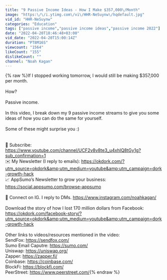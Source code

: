 ```yaml
---
title: "9 Passive Income Ideas - How I Make $357,000\/Month"
image: "https:\/\/i.ytimg.com\/vi\/HHR-NeSuynw\/hqdefault.jpg"
vid_id: "HHR-NeSuynw"
categories: "Education"
tags: ["passive income","passive income ideas","passive income 2022"]
date: "2022-04-20T18:46:48+03:00"
vid_date: "2022-04-20T15:00:14Z"
duration: "PT8M16S"
viewcount: "1564"
likeCount: "155"
dislikeCount: ""
channel: "Noah Kagan"
---
```

{% raw %}If I stopped working tomorrow, I would still be making $357,000 per month.<br /><br />How? <br /><br />Passive income. <br /><br />In this video, I break down my 9 passive income streams to give you some ideas of how you can do the same for yourself.<br /><br />Some of these might surprise you :)<br /><br /><br />🔔 Subscribe: <a rel="nofollow" target="blank" href="https://www.youtube.com/channel/UCF2v8v8te3_u4xhIQ8tGy1g?sub_confirmation=1">https://www.youtube.com/channel/UCF2v8v8te3_u4xhIQ8tGy1g?sub_confirmation=1</a> <br />✉️ My Newsletter (I reply to emails): <a rel="nofollow" target="blank" href="https://okdork.com/?utm_source=okdork&amp;utm_medium=youtube&amp;utm_campaign=dork-growth-hack">https://okdork.com/?utm_source=okdork&amp;utm_medium=youtube&amp;utm_campaign=dork-growth-hack</a><br />📈 AppSumo’s Newsletter to grow your business: <a rel="nofollow" target="blank" href="https://social.appsumo.com/browse-appsumo">https://social.appsumo.com/browse-appsumo</a> <br /><br />📸 Connect on IG. I reply to DMs.  <a rel="nofollow" target="blank" href="https://www.instagram.com/noahkagan/">https://www.instagram.com/noahkagan/</a><br /><br />Download the story of how I lost 170 million dollars from Facebook:<br /><a rel="nofollow" target="blank" href="https://okdork.com/facebook-story/?utm_source=okdork&amp;utm_medium=youtube&amp;utm_campaign=dork-growth-hack">https://okdork.com/facebook-story/?utm_source=okdork&amp;utm_medium=youtube&amp;utm_campaign=dork-growth-hack</a><br /><br />Other links to videos/resources mentioned in the video: <br />SendFox: <a rel="nofollow" target="blank" href="https://sendfox.com/">https://sendfox.com/</a><br />Sumo Email Caputre: <a rel="nofollow" target="blank" href="https://sumo.com/">https://sumo.com/</a><br />Uniswap: <a rel="nofollow" target="blank" href="https://uniswap.org/">https://uniswap.org/</a><br />Zapper: <a rel="nofollow" target="blank" href="https://zapper.fi/">https://zapper.fi/</a><br />Coinbase: <a rel="nofollow" target="blank" href="https://coinbase.com/">https://coinbase.com/</a><br />BlockFi: <a rel="nofollow" target="blank" href="https://blockfi.com/">https://blockfi.com/</a><br />PeerStreet: <a rel="nofollow" target="blank" href="https://www.peerstreet.com/">https://www.peerstreet.com/</a>{% endraw %}
